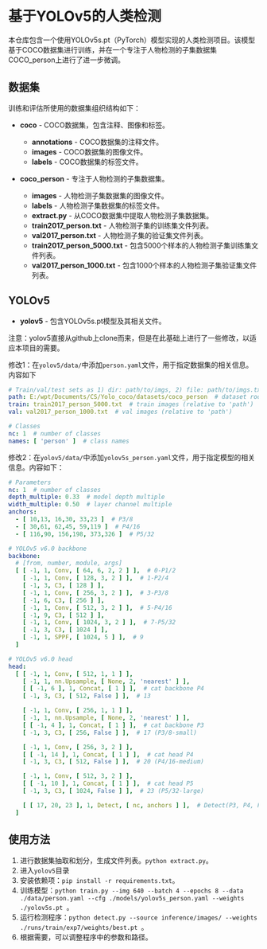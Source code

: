# 基于YOLOv5的人类检测

本仓库包含一个使用YOLOv5s.pt（PyTorch）模型实现的人类检测项目。该模型基于COCO数据集进行训练，并在一个专注于人物检测的子集数据集COCO_person上进行了进一步微调。

## 数据集

训练和评估所使用的数据集组织结构如下：

- **coco** - COCO数据集，包含注释、图像和标签。
    - **annotations** - COCO数据集的注释文件。
    - **images** - COCO数据集的图像文件。
    - **labels** - COCO数据集的标签文件。

- **coco_person** - 专注于人物检测的子集数据集。
    - **images** - 人物检测子集数据集的图像文件。
    - **labels** - 人物检测子集数据集的标签文件。
    - **extract.py** - 从COCO数据集中提取人物检测子集数据集。
    - **train2017_person.txt** - 人物检测子集的训练集文件列表。
    - **val2017_person.txt** - 人物检测子集的验证集文件列表。
    - **train2017_person_5000.txt** - 包含5000个样本的人物检测子集训练集文件列表。
    - **val2017_person_1000.txt** - 包含1000个样本的人物检测子集验证集文件列表。

## YOLOv5

- **yolov5** - 包含YOLOv5s.pt模型及其相关文件。

注意：yolov5直接从github上clone而来，但是在此基础上进行了一些修改，以适应本项目的需要。

修改1：在`yolov5/data/`中添加`person.yaml`文件，用于指定数据集的相关信息。内容如下

```yaml
# Train/val/test sets as 1) dir: path/to/imgs, 2) file: path/to/imgs.txt, or 3) list: [path/to/imgs1, path/to/imgs2, ..]
path: E:/wpt/Documents/CS/Yolo_coco/datasets/coco_person  # dataset root dir
train: train2017_person_5000.txt  # train images (relative to 'path')
val: val2017_person_1000.txt  # val images (relative to 'path')

# Classes
nc: 1  # number of classes
names: [ 'person' ]  # class names
```

修改2：在`yolov5/data/`中添加`yolov5s_person.yaml`文件，用于指定模型的相关信息。内容如下：

```yaml
# Parameters
nc: 1  # number of classes
depth_multiple: 0.33  # model depth multiple
width_multiple: 0.50  # layer channel multiple
anchors:
  - [ 10,13, 16,30, 33,23 ]  # P3/8
  - [ 30,61, 62,45, 59,119 ]  # P4/16
  - [ 116,90, 156,198, 373,326 ]  # P5/32

# YOLOv5 v6.0 backbone
backbone:
  # [from, number, module, args]
  [ [ -1, 1, Conv, [ 64, 6, 2, 2 ] ],  # 0-P1/2
    [ -1, 1, Conv, [ 128, 3, 2 ] ],  # 1-P2/4
    [ -1, 3, C3, [ 128 ] ],
    [ -1, 1, Conv, [ 256, 3, 2 ] ],  # 3-P3/8
    [ -1, 6, C3, [ 256 ] ],
    [ -1, 1, Conv, [ 512, 3, 2 ] ],  # 5-P4/16
    [ -1, 9, C3, [ 512 ] ],
    [ -1, 1, Conv, [ 1024, 3, 2 ] ],  # 7-P5/32
    [ -1, 3, C3, [ 1024 ] ],
    [ -1, 1, SPPF, [ 1024, 5 ] ],  # 9
  ]

# YOLOv5 v6.0 head
head:
  [ [ -1, 1, Conv, [ 512, 1, 1 ] ],
    [ -1, 1, nn.Upsample, [ None, 2, 'nearest' ] ],
    [ [ -1, 6 ], 1, Concat, [ 1 ] ],  # cat backbone P4
    [ -1, 3, C3, [ 512, False ] ],  # 13

    [ -1, 1, Conv, [ 256, 1, 1 ] ],
    [ -1, 1, nn.Upsample, [ None, 2, 'nearest' ] ],
    [ [ -1, 4 ], 1, Concat, [ 1 ] ],  # cat backbone P3
    [ -1, 3, C3, [ 256, False ] ],  # 17 (P3/8-small)

    [ -1, 1, Conv, [ 256, 3, 2 ] ],
    [ [ -1, 14 ], 1, Concat, [ 1 ] ],  # cat head P4
    [ -1, 3, C3, [ 512, False ] ],  # 20 (P4/16-medium)

    [ -1, 1, Conv, [ 512, 3, 2 ] ],
    [ [ -1, 10 ], 1, Concat, [ 1 ] ],  # cat head P5
    [ -1, 3, C3, [ 1024, False ] ],  # 23 (P5/32-large)

    [ [ 17, 20, 23 ], 1, Detect, [ nc, anchors ] ],  # Detect(P3, P4, P5)
  ]
```

## 使用方法

1. 进行数据集抽取和划分，生成文件列表。`python extract.py`。
2. 进入`yolov5`目录
3. 安装依赖项：`pip install -r requirements.txt`。
4. 训练模型：`python train.py --img 640 --batch 4 --epochs 8 --data ./data/person.yaml --cfg ./models/yolov5s_person.yaml --weights ./yolov5s.pt
`。
5. 运行检测程序：`python detect.py --source inference/images/ --weights ./runs/train/exp7/weights/best.pt
   `。
6. 根据需要，可以调整程序中的参数和路径。
